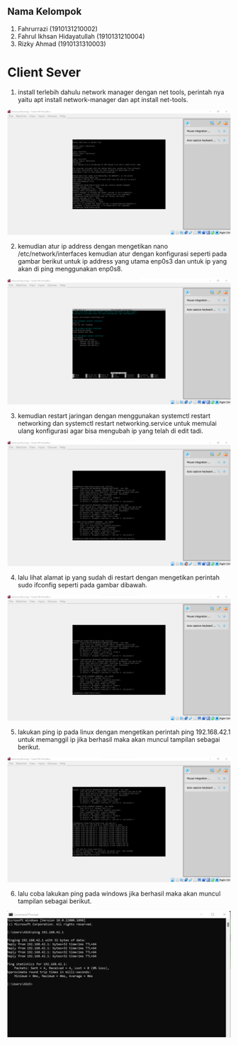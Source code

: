 ## Nama Kelompok

1. Fahrurrazi (1910131210002)
2. Fahrul Ikhsan Hidayatullah (1910131210004)
3. Rizky Ahmad (1910131310003)

# Client Sever
1. install terlebih dahulu network manager dengan net tools, perintah nya yaitu apt install network-manager dan apt install net-tools.

![gambar](/Tugas%202/Gambar/gambar_1.png)

2. kemudian atur ip address dengan mengetikan nano /etc/network/interfaces kemudian atur dengan konfigurasi seperti pada gambar berikut untuk ip address yang utama enp0s3 dan untuk ip yang akan di ping menggunakan enp0s8.

![gambar](/Tugas%202/Gambar/gambar_2.png)

3. kemudian restart jaringan dengan menggunakan systemctl restart networking dan systemctl restart networking.service untuk memulai ulang konfigurasi agar bisa mengubah ip yang telah di edit tadi.

![gambar](/Tugas%202/Gambar/gambar_3.png)

4. lalu lihat alamat ip yang sudah di restart dengan mengetikan perintah sudo ifconfig seperti pada gambar dibawah.

![gambar](/Tugas%202/Gambar/gambar_4.png)

5. lakukan ping ip pada linux dengan mengetikan perintah ping 192.168.42.1 untuk memanggil ip jika berhasil maka akan muncul tampilan sebagai berikut.

![gambar](/Tugas%202/Gambar/gambar_5.png)

6. lalu coba lakukan ping pada windows jika berhasil maka akan muncul tampilan sebagai berikut.

![gambar](/Tugas%202/Gambar/gambar_6.png)